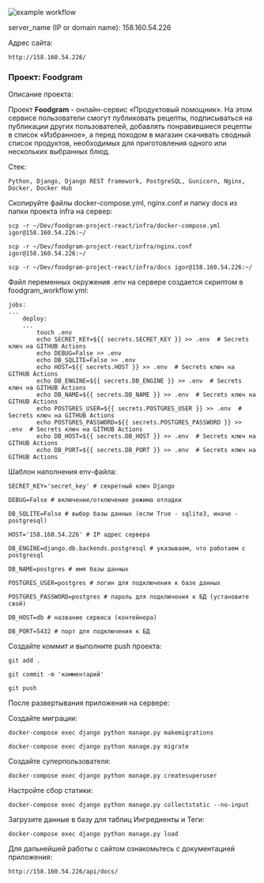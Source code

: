 ![example workflow](https://github.com/igorsgli/foodgram-project-react/actions/workflows/foodgram_workflow.yml/badge.svg)

server_name (IP or domain name): 158.160.54.226

Адрес сайта:
```
http://158.160.54.226/
```

### Проект: Foodgram

Описание проекта:

Проект **Foodgram** - онлайн-сервис «Продуктовый помощник». На этом сервисе пользователи смогут публиковать рецепты, подписываться на публикации других пользователей, добавлять понравившиеся рецепты в список «Избранное», а перед походом в магазин скачивать сводный список продуктов, необходимых для приготовления одного или нескольких выбранных блюд.


Стек:

```
Python, Django, Django REST framework, PostgreSQL, Gunicorn, Nginx, Docker, Docker Hub
```

Скопируйте файлы docker-compose.yml, nginx.conf и папку docs из папки проекта infra на сервер:

```
scp -r ~/Dev/foodgram-project-react/infra/docker-compose.yml igor@158.160.54.226:~/
```

```
scp -r ~/Dev/foodgram-project-react/infra/nginx.conf igor@158.160.54.226:~/
```

```
scp -r ~/Dev/foodgram-project-react/infra/docs igor@158.160.54.226:~/
```

Файл переменных окружения .env на сервере создается скриптом в foodgram_workflow.yml:

```
jobs:
...
    deploy:
    ...
        touch .env
        echo SECRET_KEY=${{ secrets.SECRET_KEY }} >> .env  # Secrets ключ на GITHUB Actions
        echo DEBUG=False >> .env
        echo DB_SQLITE=False >> .env
        echo HOST=${{ secrets.HOST }} >> .env  # Secrets ключ на GITHUB Actions
        echo DB_ENGINE=${{ secrets.DB_ENGINE }} >> .env  # Secrets ключ на GITHUB Actions
        echo DB_NAME=${{ secrets.DB_NAME }} >> .env  # Secrets ключ на GITHUB Actions
        echo POSTGRES_USER=${{ secrets.POSTGRES_USER }} >> .env  # Secrets ключ на GITHUB Actions
        echo POSTGRES_PASSWORD=${{ secrets.POSTGRES_PASSWORD }} >> .env  # Secrets ключ на GITHUB Actions
        echo DB_HOST=${{ secrets.DB_HOST }} >> .env  # Secrets ключ на GITHUB Actions
        echo DB_PORT=${{ secrets.DB_PORT }} >> .env  # Secrets ключ на GITHUB Actions
```

Шаблон наполнения env-файла:

```
SECRET_KEY='secret_key' # секретный ключ Django
```

```
DEBUG=False # включение/отключение режима отладки
```

```
DB_SQLITE=False # выбор базы данных (если True - sqlite3, иначе - postgresql)
```

```
HOST='158.160.54.226' # IP адрес сервера
```

```
DB_ENGINE=django.db.backends.postgresql # указываем, что работаем с postgresql
```

```
DB_NAME=postgres # имя базы данных
```

```
POSTGRES_USER=postgres # логин для подключения к базе данных
```

```
POSTGRES_PASSWORD=postgres # пароль для подключения к БД (установите свой)
```

```
DB_HOST=db # название сервиса (контейнера)
```

```
DB_PORT=5432 # порт для подключения к БД
```

Создайте коммит и выполните push проекта:

```
git add .
```

```
git commit -m 'комментарий'
```

```
git push
```

После развертывания приложения на сервере:

Создайте миграции:

```
docker-compose exec django python manage.py makemigrations
```

```
docker-compose exec django python manage.py migrate
```

Создайте суперпользователя:

```
docker-compose exec django python manage.py createsuperuser
```

Настройте сбор статики:

```
docker-compose exec django python manage.py collectstatic --no-input
```

Загрузите данные в базу для таблиц Ингредиенты и Теги: 

```
docker-compose exec django python manage.py load
```

Для дальнейшей работы с сайтом ознакомьтесь с документацией приложения:

```
http://158.160.54.226/api/docs/
```
